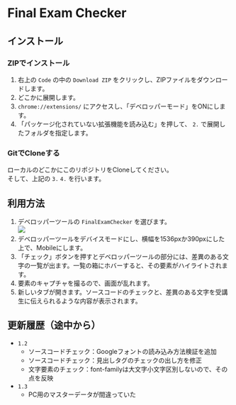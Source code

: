 # Final Exam Checker

## インストール

### ZIPでインストール

1. 右上の `Code` の中の `Download ZIP` をクリックし、ZIPファイルをダウンロードします。  
2. どこかに展開します。
3. `chrome://extensions/` にアクセスし、「デベロッパーモード」をONにします。
4. 「パッケージ化されていない拡張機能を読み込む」を押して、 `2.` で展開したフォルダを指定します。

### GitでCloneする

ローカルのどこかにこのリポジトリをCloneしてください。  
そして、上記の `3.` `4.` を行います。

## 利用方法

1. デベロッパーツールの `FinalExamChecker` を選びます。  
[![](https://gyazo.com/8097acf6348a6c512fffce3fda34675f.png)](https://gyazo.com/8097acf6348a6c512fffce3fda34675f)
2. デベロッパーツールをデバイスモードにし、横幅を1536pxか390pxにした上で、Mobileにします。
3. 「チェック」ボタンを押すとデベロッパーツールの部分には、差異のある文字の一覧が出ます。一覧の箱にホバーすると、その要素がハイライトされます。
4. 要素のキャプチャを撮るので、画面が乱れます。
5. 新しいタブが開きます。ソースコードのチェックと、差異のある文字を受講生に伝えられるような内容が表示されます。


## 更新履歴（途中から）

- `1.2`
    - ソースコードチェック：Googleフォントの読み込み方法検証を追加
    - ソースコードチェック：見出しタグのチェックの出し方を修正
    - 文字要素のチェック：font-familyは大文字小文字区別しないので、その点を反映
- `1.3`
    - PC用のマスターデータが間違っていた
